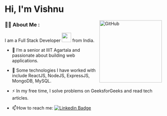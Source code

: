# Hi, I'm Vishnu

<img alt="GitHub" src="https://github.githubassets.com/images/mona-loading-dark.gif" width="200" height="200" align="right"/>

### :man_technologist: About Me :

I am a Full Stack Developer <img src="https://media.giphy.com/media/WUlplcMpOCEmTGBtBW/giphy.gif" width="30"> from India.

- :telescope: I’m a senior at IIIT Agartala and passionate about building web applications.

- :seedling: Some technologies I have worked with include ReactJS, NodeJS, ExpressJS, MongoDB, MySQL.

- :zap: In my free time, I solve problems on GeeksforGeeks and read tech articles.

- :mailbox:How to reach me: [![Linkedin Badge](https://img.shields.io/badge/-LinkedIn-blue?style=flat&logo=Linkedin&logoColor=white)](https://www.linkedin.com/in/vishnu-sandeep-reddy-954222203/)
